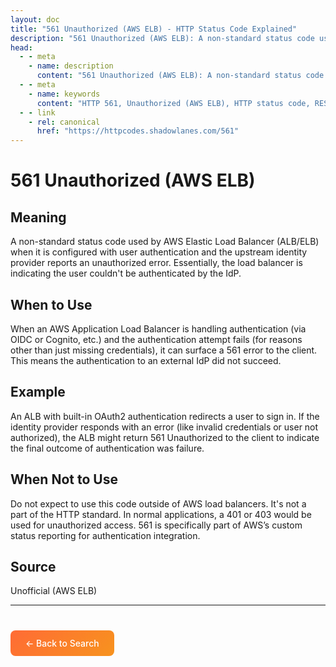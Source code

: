 ```yaml
---
layout: doc
title: "561 Unauthorized (AWS ELB) - HTTP Status Code Explained"
description: "561 Unauthorized (AWS ELB): A non-standard status code used by AWS Elastic Load Balancer (ALB/ELB) when it is configured with user authentication and the ups..."
head:
  - - meta
    - name: description
      content: "561 Unauthorized (AWS ELB): A non-standard status code used by AWS Elastic Load Balancer (ALB/ELB) when it is configured with user authentication and the ups..."
  - - meta
    - name: keywords
      content: "HTTP 561, Unauthorized (AWS ELB), HTTP status code, REST API, web development"
  - - link
    - rel: canonical
      href: "https://httpcodes.shadowlanes.com/561"
---
```


# 561 Unauthorized (AWS ELB)

## Meaning

A non-standard status code used by AWS Elastic Load Balancer (ALB/ELB) when it is configured with user authentication and the upstream identity provider reports an unauthorized error. Essentially, the load balancer is indicating the user couldn't be authenticated by the IdP.

## When to Use

When an AWS Application Load Balancer is handling authentication (via OIDC or Cognito, etc.) and the authentication attempt fails (for reasons other than just missing credentials), it can surface a 561 error to the client. This means the authentication to an external IdP did not succeed.

## Example

An ALB with built-in OAuth2 authentication redirects a user to sign in. If the identity provider responds with an error (like invalid credentials or user not authorized), the ALB might return 561 Unauthorized to the client to indicate the final outcome of authentication was failure.

## When Not to Use

Do not expect to use this code outside of AWS load balancers. It's not a part of the HTTP standard. In normal applications, a 401 or 403 would be used for unauthorized access. 561 is specifically part of AWS’s custom status reporting for authentication integration.

## Source

Unofficial (AWS ELB)

---

<div style="margin-top: 40px;">
  <a href="/" style="display: inline-block; padding: 12px 24px; background: linear-gradient(135deg, #ff6b35, #f7931e); color: white; text-decoration: none; border-radius: 8px; font-weight: 500;">← Back to Search</a>
</div>
